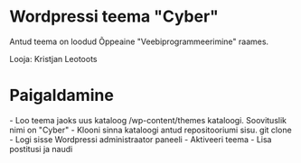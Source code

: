 <h1> Wordpressi teema "Cyber" </h1>

<p> Antud teema on loodud Õppeaine "Veebiprogrammeerimine" raames. </p>
<p> Looja: Kristjan Leotoots </p>

<h1> Paigaldamine </h1>
- Loo teema jaoks uus kataloog /wp-content/themes kataloogi. Soovituslik nimi on "Cyber"
- Klooni sinna kataloogi antud repositooriumi sisu. git clone <REPO_PATH>
- Logi sisse Wordpressi administraator paneeli
- Aktiveeri teema
- Lisa postitusi ja naudi

